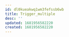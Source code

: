 ```yaml
---
id: dl0kueakwq1wm3fefssb6wb
title: Trigger_multiple
desc: ''
updated: 1681956582220
created: 1681956582220
---
```

